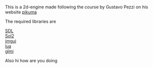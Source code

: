 This is a 2d-engine made following the course by Gustavo Pezzi on his website [pikuma](www.pikuma.com)

The required libraries are 

[SDL](https://www.libsdl.org)  
[Sol2](github.com/ThePhD/sol2)  
[imgui](https://github.com/ocornut/imgui)  
[lua](https://github.com/lua/lua)  
[glmi](https://github.com/g-truc/glmi)  


Also hi how are you doing
 
